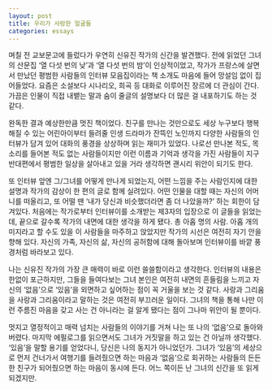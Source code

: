 ```yaml
---
layout: post
title: 우리가 사랑한 얼굴들
categories: essays
---
```


며칠 전 교보문고에 들렀다가 우연히 신유진 작가의 신간을 발견했다. 전에 읽었던 그녀의 산문집 ‘열 다섯 번의 낮’과 ‘열 다섯 번의 밤’이 인상적이었고, 작가가 프랑스에 살면서 만났던 평범한 사람들의 인터뷰 모음집이라는 책 소개도 마음에 들어 망설임 없이 집어들었다. 요즘은 소설보다 시나리오, 희곡 등 대화로 이루어진 장르에 더 관심이 간다. 가끔은 인물이 직접 내뱉는 말과 숨이 줄글의 설명보다 더 많은 걸 내포하기도 하는 것 같다.

완독한 결과 예상한만큼 멋진 책이었다. 친구를 만나는 것만으로도 세상 누구보다 행복해질 수 있는 어린아이부터 들려줄 인생 드라마가 잔뜩인 노인까지 다양한 사람들의 인터뷰가 담겨 있어 대화의 풍경을 상상하며 읽는 재미가 있었다. 나로선 만나본 적도, 목소리를 들어본 적도 없는 사람들이지만 이런 이름과 기억과 생각을 가진 사람들이 지구 반대편에서 평범한 일상을 살아내고 있을 거라 생각하면 괜시리 위안이 되기도 한다. 

또 인터뷰 앞엔 그/그녀를 어떻게 만나게 되었는지, 어떤 느낌을 주는 사람인지에 대한 설명과 작가의 감상이 한 편의 글로 함께 실려있다. 어떤 인물을 대할 때는 자신의 어머니를 떠올리고, 또 어떨 땐 ‘내가 당신과 비슷했더라면 좀 더 나았을까?’ 하는 회한이 담겨있다. 처음에는 작가로부터 인터뷰이를 소개받는 제3자의 입장으로 이 글들을 읽었는데, 끝으로 갈수록 작가의 내면에 대한 생각을 하게 됐다. 총 아홉 명의 사람. 아홉 개의 미지라고 할 수도 있을 이 사람들을 마주하고 앉았지만 작가의 시선은 여전히 자기 안을 향해 있다. 자신의 가족, 자신의 삶, 자신의 공허함에 대해 돌아보며 인터뷰이를 바깥 풍경처럼 바라보고 있다. 

나는 신유진 작가의 가장 큰 매력이 바로 이런 쓸쓸함이라고 생각한다. 인터뷰의 내용은 한없이 포근하지만, 그들을 들여다보는 그녀 본인은 여전히 내면의 흔들림을 느끼고 자신의 ‘없음’으로 ‘있음’을 외면하고 싶어하는 점이 꼭 거울을 보는 것 같다. 사랑과 그리움을 사랑과 그리움이라고 말하는 것은 여전히 부끄러운 일이다. 그녀의 책을 통해 나만 이런 주름진 마음을 갖고 사는 건 아니라는 걸 알게 됐다는 점이 그나마 위안이 될 뿐이다.

멋지고 열정적이고 매력 넘치는 사람들의 이야기를 거쳐 나는 또 나의 ‘없음’으로 돌아와버렸다. 마지막 에필로그를 읽으면서도 그녀가 거짓말을 하고 있는 건 아닐까 생각했다. ‘있음’을 말할 용기를 얻었다니, 당신은 나의 동지가 아니었던가. 그녀가 ‘있음’의 세상으로 먼저 건너가서 여행기를 들려줬으면 하는 마음과 ‘없음’으로 회귀하는 사람들의 든든한 친구가 되어줬으면 하는 마음이 동시에 든다. 어느 쪽이든 난 그녀의 신간을 또 읽게 되겠지만.
